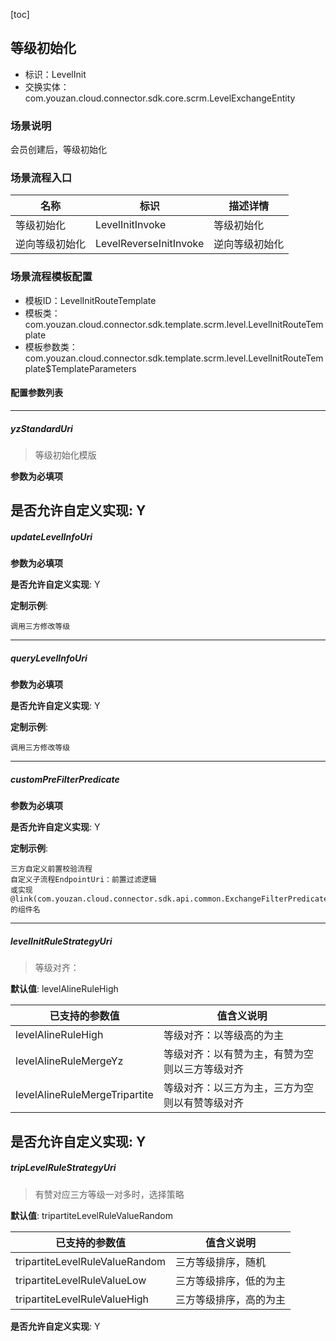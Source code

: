 [toc]

## 等级初始化
- 标识：LevelInit
- 交换实体：com.youzan.cloud.connector.sdk.core.scrm.LevelExchangeEntity
### 场景说明
会员创建后，等级初始化
### 场景流程入口

名称 | 标识 | 描述详情
---|---|---
等级初始化 | LevelInitInvoke | 等级初始化
逆向等级初始化 | LevelReverseInitInvoke | 逆向等级初始化

### 场景流程模板配置
- 模板ID：LevelInitRouteTemplate
- 模板类：com.youzan.cloud.connector.sdk.template.scrm.level.LevelInitRouteTemplate
- 模板参数类：com.youzan.cloud.connector.sdk.template.scrm.level.LevelInitRouteTemplate$TemplateParameters

#### 配置参数列表

---
##### yzStandardUri
> 等级初始化模版

**参数为必填项**


**是否允许自定义实现**: Y
---
##### updateLevelInfoUri
> 

**参数为必填项**


**是否允许自定义实现**: Y

**定制示例**:
```
调用三方修改等级
```
---
##### queryLevelInfoUri
> 

**参数为必填项**


**是否允许自定义实现**: Y

**定制示例**:
```
调用三方修改等级
```
---
##### customPreFilterPredicate
> 

**参数为必填项**


**是否允许自定义实现**: Y

**定制示例**:
```
三方自定义前置校验流程
自定义子流程EndpointUri：前置过滤逻辑
或实现@link(com.youzan.cloud.connector.sdk.api.common.ExchangeFilterPredicate)的组件名
```
---
##### levelInitRuleStrategyUri
> 等级对齐：

**默认值**: levelAlineRuleHigh

已支持的参数值 | 值含义说明
---|---
levelAlineRuleHigh | 等级对齐：以等级高的为主
levelAlineRuleMergeYz | 等级对齐：以有赞为主，有赞为空则以三方等级对齐
levelAlineRuleMergeTripartite | 等级对齐：以三方为主，三方为空则以有赞等级对齐

**是否允许自定义实现**: Y
---
##### tripLevelRuleStrategyUri
> 有赞对应三方等级一对多时，选择策略

**默认值**: tripartiteLevelRuleValueRandom

已支持的参数值 | 值含义说明
---|---
tripartiteLevelRuleValueRandom | 三方等级排序，随机
tripartiteLevelRuleValueLow | 三方等级排序，低的为主
tripartiteLevelRuleValueHigh | 三方等级排序，高的为主

**是否允许自定义实现**: Y

